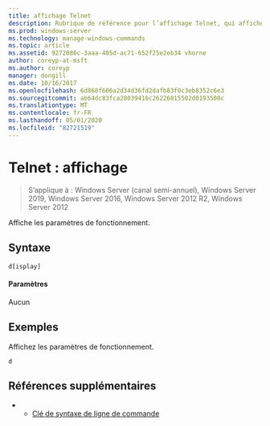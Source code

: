 ```yaml
---
title: affichage Telnet
description: Rubrique de référence pour l’affichage Telnet, qui affiche les paramètres de fonctionnement.
ms.prod: windows-server
ms.technology: manage-windows-commands
ms.topic: article
ms.assetid: 9272086c-3aaa-405d-ac71-652f25e2eb34 vhorne
author: coreyp-at-msft
ms.author: coreyp
manager: dongill
ms.date: 10/16/2017
ms.openlocfilehash: 6d868f606a2d34d36fd2dafb83f0c3eb8352c6e3
ms.sourcegitcommit: ab64dc83fca28039416c26226815502d0193500c
ms.translationtype: MT
ms.contentlocale: fr-FR
ms.lasthandoff: 05/01/2020
ms.locfileid: "82721519"
---
```

# <a name="telnet-display"></a>Telnet : affichage

> S’applique à : Windows Server (canal semi-annuel), Windows Server 2019, Windows Server 2016, Windows Server 2012 R2, Windows Server 2012

Affiche les paramètres de fonctionnement.   

## <a name="syntax"></a>Syntaxe  
```  
d[isplay]  
```  
#### <a name="parameters"></a>Paramètres  
Aucun  
## <a name="examples"></a>Exemples  
Affichez les paramètres de fonctionnement.  
```  
d  
```  
## <a name="additional-references"></a>Références supplémentaires  
-   - [Clé de syntaxe de ligne de commande](command-line-syntax-key.md)  
